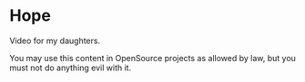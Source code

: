 # Hope

Video for my daughters.

You may use this content in OpenSource projects as allowed by law, but you must not do anything evil with it.
